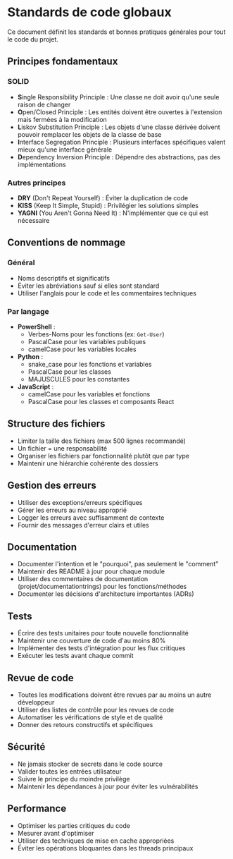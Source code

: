 # Standards de code globaux

Ce document définit les standards et bonnes pratiques générales pour tout le code du projet.

## Principes fondamentaux

### SOLID

- **S**ingle Responsibility Principle : Une classe ne doit avoir qu'une seule raison de changer
- **O**pen/Closed Principle : Les entités doivent être ouvertes à l'extension mais fermées à la modification
- **L**iskov Substitution Principle : Les objets d'une classe dérivée doivent pouvoir remplacer les objets de la classe de base
- **I**nterface Segregation Principle : Plusieurs interfaces spécifiques valent mieux qu'une interface générale
- **D**ependency Inversion Principle : Dépendre des abstractions, pas des implémentations

### Autres principes

- **DRY** (Don't Repeat Yourself) : Éviter la duplication de code
- **KISS** (Keep It Simple, Stupid) : Privilégier les solutions simples
- **YAGNI** (You Aren't Gonna Need It) : N'implémenter que ce qui est nécessaire

## Conventions de nommage

### Général

- Noms descriptifs et significatifs
- Éviter les abréviations sauf si elles sont standard
- Utiliser l'anglais pour le code et les commentaires techniques

### Par langage

- **PowerShell** : 
  - Verbes-Noms pour les fonctions (ex: `Get-User`)
  - PascalCase pour les variables publiques
  - camelCase pour les variables locales
- **Python** : 
  - snake_case pour les fonctions et variables
  - PascalCase pour les classes
  - MAJUSCULES pour les constantes
- **JavaScript** : 
  - camelCase pour les variables et fonctions
  - PascalCase pour les classes et composants React

## Structure des fichiers

- Limiter la taille des fichiers (max 500 lignes recommandé)
- Un fichier = une responsabilité
- Organiser les fichiers par fonctionnalité plutôt que par type
- Maintenir une hiérarchie cohérente des dossiers

## Gestion des erreurs

- Utiliser des exceptions/erreurs spécifiques
- Gérer les erreurs au niveau approprié
- Logger les erreurs avec suffisamment de contexte
- Fournir des messages d'erreur clairs et utiles

## Documentation

- Documenter l'intention et le "pourquoi", pas seulement le "comment"
- Maintenir des README à jour pour chaque module
- Utiliser des commentaires de documentation (projet/documentationtrings) pour les fonctions/méthodes
- Documenter les décisions d'architecture importantes (ADRs)

## Tests

- Écrire des tests unitaires pour toute nouvelle fonctionnalité
- Maintenir une couverture de code d'au moins 80%
- Implémenter des tests d'intégration pour les flux critiques
- Exécuter les tests avant chaque commit

## Revue de code

- Toutes les modifications doivent être revues par au moins un autre développeur
- Utiliser des listes de contrôle pour les revues de code
- Automatiser les vérifications de style et de qualité
- Donner des retours constructifs et spécifiques

## Sécurité

- Ne jamais stocker de secrets dans le code source
- Valider toutes les entrées utilisateur
- Suivre le principe du moindre privilège
- Maintenir les dépendances à jour pour éviter les vulnérabilités

## Performance

- Optimiser les parties critiques du code
- Mesurer avant d'optimiser
- Utiliser des techniques de mise en cache appropriées
- Éviter les opérations bloquantes dans les threads principaux

